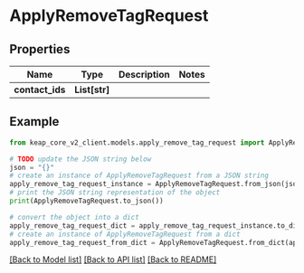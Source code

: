 # ApplyRemoveTagRequest


## Properties

Name | Type | Description | Notes
------------ | ------------- | ------------- | -------------
**contact_ids** | **List[str]** |  | 

## Example

```python
from keap_core_v2_client.models.apply_remove_tag_request import ApplyRemoveTagRequest

# TODO update the JSON string below
json = "{}"
# create an instance of ApplyRemoveTagRequest from a JSON string
apply_remove_tag_request_instance = ApplyRemoveTagRequest.from_json(json)
# print the JSON string representation of the object
print(ApplyRemoveTagRequest.to_json())

# convert the object into a dict
apply_remove_tag_request_dict = apply_remove_tag_request_instance.to_dict()
# create an instance of ApplyRemoveTagRequest from a dict
apply_remove_tag_request_from_dict = ApplyRemoveTagRequest.from_dict(apply_remove_tag_request_dict)
```
[[Back to Model list]](../README.md#documentation-for-models) [[Back to API list]](../README.md#documentation-for-api-endpoints) [[Back to README]](../README.md)


